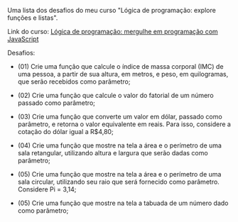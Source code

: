 Uma lista dos desafios do meu curso "Lógica de programação: explore funções e listas".

Link do curso: [Lógica de programação: mergulhe em programação com JavaScript](https://cursos.alura.com.br/course/logica-programacao-funcoes-listas)

Desafios:
- (01) Crie uma função que calcule o índice de massa corporal (IMC) de uma pessoa, a partir de sua altura, em metros, e peso, em quilogramas, que serão recebidos como parâmetro;

- (02) Crie uma função que calcule o valor do fatorial de um número passado como parâmetro;

- (03) Crie uma função que converte um valor em dólar, passado como parâmetro, e retorna o valor equivalente em reais. Para isso, considere a cotação do dólar igual a R$4,80;

- (04) Crie uma função que mostre na tela a área e o perímetro de uma sala retangular, utilizando altura e largura que serão dadas como parâmetro;

- (05) Crie uma função que mostre na tela a área e o perímetro de uma sala circular, utilizando seu raio que será fornecido como parâmetro. Considere Pi = 3,14;

- (05) Crie uma função que mostre na tela a tabuada de um número dado como parâmetro;